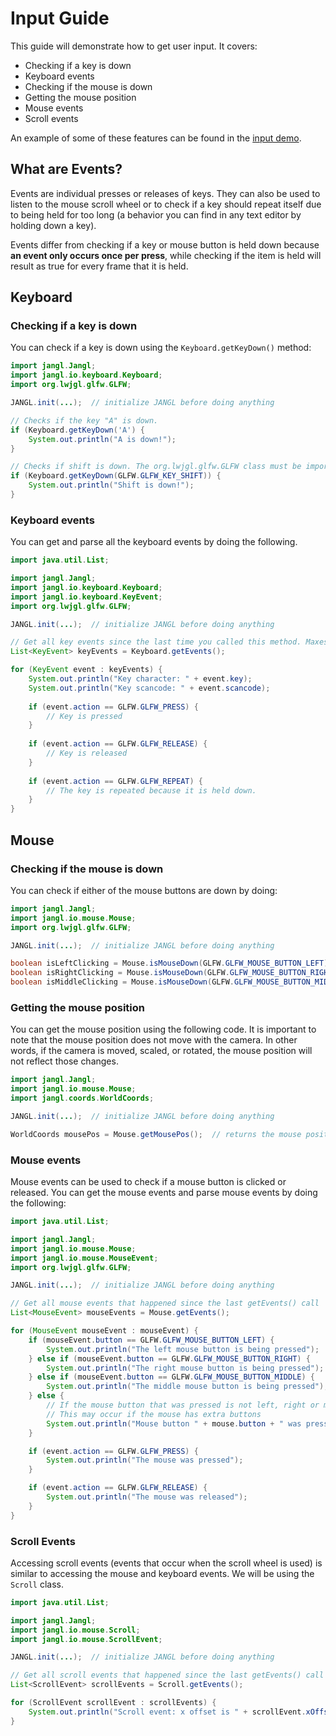 # Input Guide

This guide will demonstrate how to get user input. It covers:
- Checking if a key is down
- Keyboard events
- Checking if the mouse is down
- Getting the mouse position
- Mouse events
- Scroll events

An example of some of these features can be found in the [input demo](/src/test/java/demos/inputdemo).

## What are Events?

Events are individual presses or releases of keys. They can also be used to listen to the mouse scroll wheel or to check if a key should repeat itself due to being held for too long (a behavior you can find in any text editor by holding down a key).

Events differ from checking if a key or mouse button is held down because **an event only occurs once per press**, while checking if the item is held will result as true for every frame that it is held.

## Keyboard

### Checking if a key is down

You can check if a key is down using the `Keyboard.getKeyDown()` method:
```java
import jangl.Jangl;
import jangl.io.keyboard.Keyboard;
import org.lwjgl.glfw.GLFW;

JANGL.init(...);  // initialize JANGL before doing anything

// Checks if the key "A" is down.
if (Keyboard.getKeyDown('A') {
    System.out.println("A is down!");    
}

// Checks if shift is down. The org.lwjgl.glfw.GLFW class must be imported
if (Keyboard.getKeyDown(GLFW.GLFW_KEY_SHIFT)) {
    System.out.println("Shift is down!");
}
```

### Keyboard events

You can get and parse all the keyboard events by doing the following.
```java
import java.util.List;

import jangl.Jangl;
import jangl.io.keyboard.Keyboard;
import jangl.io.keyboard.KeyEvent;
import org.lwjgl.glfw.GLFW;

JANGL.init(...);  // initialize JANGL before doing anything

// Get all key events since the last time you called this method. Maxes out at jangl.io.EventsConfig.MAX_EVENTS.
List<KeyEvent> keyEvents = Keyboard.getEvents();

for (KeyEvent event : keyEvents) {
    System.out.println("Key character: " + event.key);
    System.out.println("Key scancode: " + event.scancode);
    
    if (event.action == GLFW.GLFW_PRESS) {
        // Key is pressed
    }
    
    if (event.action == GLFW.GLFW_RELEASE) {
        // Key is released
    }
    
    if (event.action == GLFW.GLFW_REPEAT) {
        // The key is repeated because it is held down.
    }
}
```

## Mouse

### Checking if the mouse is down

You can check if either of the mouse buttons are down by doing:
```java
import jangl.Jangl;
import jangl.io.mouse.Mouse;
import org.lwjgl.glfw.GLFW;

JANGL.init(...);  // initialize JANGL before doing anything

boolean isLeftClicking = Mouse.isMouseDown(GLFW.GLFW_MOUSE_BUTTON_LEFT);  // returns true if left click is held
boolean isRightClicking = Mouse.isMouseDown(GLFW.GLFW_MOUSE_BUTTON_RIGHT);  // returns true if right click is held
boolean isMiddleClicking = Mouse.isMouseDown(GLFW.GLFW_MOUSE_BUTTON_MIDDLE);  // returns true if middle click is held
```

### Getting the mouse position
You can get the mouse position using the following code. It is important to note that the mouse position does not move with the camera. In other words, if the camera is moved, scaled, or rotated, the mouse position will not reflect those changes.

```java
import jangl.Jangl;
import jangl.io.mouse.Mouse;
import jangl.coords.WorldCoords;

JANGL.init(...);  // initialize JANGL before doing anything

WorldCoords mousePos = Mouse.getMousePos();  // returns the mouse position in the units of WorldCoords
```

### Mouse events
Mouse events can be used to check if a mouse button is clicked or released. You can get the mouse events and parse mouse events by doing the following:

```java
import java.util.List;

import jangl.Jangl;
import jangl.io.mouse.Mouse;
import jangl.io.mouse.MouseEvent;
import org.lwjgl.glfw.GLFW;

JANGL.init(...);  // initialize JANGL before doing anything

// Get all mouse events that happened since the last getEvents() call
List<MouseEvent> mouseEvents = Mouse.getEvents();

for (MouseEvent mouseEvent : mouseEvent) {
    if (mouseEvent.button == GLFW.GLFW_MOUSE_BUTTON_LEFT) {
        System.out.println("The left mouse button is being pressed");
    } else if (mouseEvent.button == GLFW.GLFW_MOUSE_BUTTON_RIGHT) {
        System.out.println("The right mouse button is being pressed");
    } else if (mouseEvent.button == GLFW.GLFW_MOUSE_BUTTON_MIDDLE) {
        System.out.println("The middle mouse button is being pressed");
    } else {
        // If the mouse button that was pressed is not left, right or middle.
        // This may occur if the mouse has extra buttons
        System.out.println("Mouse button " + mouse.button + " was pressed.");
    }

    if (event.action == GLFW.GLFW_PRESS) {
        System.out.println("The mouse was pressed");
    }

    if (event.action == GLFW.GLFW_RELEASE) {
        System.out.println("The mouse was released");
    }
}
```

### Scroll Events

Accessing scroll events (events that occur when the scroll wheel is used) is similar to accessing the mouse and keyboard events. We will be using the `Scroll` class.

```java
import java.util.List;

import jangl.Jangl;
import jangl.io.mouse.Scroll;
import jangl.io.mouse.ScrollEvent;

JANGL.init(...);  // initialize JANGL before doing anything

// Get all scroll events that happened since the last getEvents() call
List<ScrollEvent> scrollEvents = Scroll.getEvents();

for (ScrollEvent scrollEvent : scrollEvents) {
    System.out.println("Scroll event: x offset is " + scrollEvent.xOffset + " and y offset is " + scrollEvent.yOffset);
}
```